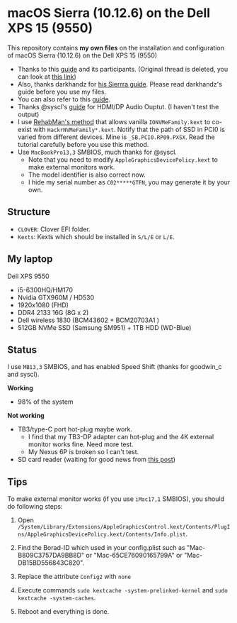 # macOS Sierra (10.12.6) on the Dell XPS 15 (9550)
This repository contains **my own files** on the installation and configuration of macOS Sierra (10.12.6) on the Dell XPS 15 (9550)

* Thanks to this [guide][1] and its participants. (Original thread is deleted, you can look at [this link](http://www.insanelymac.com/forum/topic/319766-dell-xps-9550-detailled-1011-guide/))
* Also, thanks darkhandz for [his Sierrra guide](https://github.com/darkhandz/XPS15-9550-Sierra). Please read darkhandz's guide before you use my files.
* You can also refer to this [guide](https://github.com/wmchris/DellXPS15-9550-OSX/blob/master/Tutorial_10.12.md).
* Thanks @syscl's [guide](http://www.insanelymac.com/forum/topic/319211-guide-fix-skylake-hdmidp-output/) for HDMI/DP Audio Ouptut. (I haven't test the output)
* I use [RehabMan's method](http://www.insanelymac.com/forum/topic/312803-patch-for-using-nvme-under-macos-sierra-is-ready/page-29#entry2322636) that allows vanilla `IONVMeFamily.kext` to co-exist with `HackrNVMeFamily*.kext`. Notify that the path of SSD in PCI0 is varied from different devices. Mine is `_SB.PCI0.RP09.PXSX`. Read the tutorial carefully before you use this method.
* Use `MacBookPro13,3` SMBIOS, much thanks for @syscl.
  * Note that you need to modify `AppleGraphicsDevicePolicy.kext` to make external monitors work.
  * The model identifier is also correct now.
  * I hide my serial number as `C02*****GTFN`, you may generate it by your own.

## Structure
* `CLOVER`: Clover EFI folder.
* `Kexts`: Kexts which should be installed in `S/L/E` or `L/E`.

## My laptop
Dell XPS 9550

* i5-6300HQ/HM170
* Nvidia GTX960M / HD530
* 1920x1080 (FHD)
* DDR4 2133 16G (8G x 2)
* Dell wireless 1830 (BCM43602 + BCM20703A1 )
* 512GB NVMe SSD (Samsung SM951) + 1TB HDD (WD-Blue)

## Status

I use `MB13,3` SMBIOS, and has enabled Speed Shift (thanks for goodwin_c and syscl).

**Working**

* 98% of the system

**Not working**

* TB3/type-C port hot-plug maybe work.
    * I find that my TB3-DP adapter can hot-plug and the 4K external monitor works fine. Need more test.
    * My Nexus 6P is broken so I can't test.
* SD card reader (waiting for good news from [this post](http://www.insanelymac.com/forum/topic/321080-sineteks-driver-for-realtek-rtsx-sdhc-card-readers))

## Tips

To make external monitor works (if you use `iMac17,1` SMBIOS), you should do following steps:

1. Open `/System/Library/Extensions/AppleGraphicsControl.kext/Contents/PlugIns/AppleGraphicsDevicePolicy.kext/Contents/Info.plist`.
2. Find the Borad-ID which used in your config.plist such as "Mac-B809C3757DA9BB8D" or "Mac-65CE76090165799A" or "Mac-DB15BD556843C820".
3. Replace the attribute `Config2` with `none`
4. Execute commands `sudo kextcache -system-prelinked-kernel` and `sudo kextcache -system-caches`.
5. Reboot and everything is done.

   [1]:http://www.tonymacx86.com/threads/guide-wip-dell-xps-15-9550-skylake-gtx960m-ssd-via-clover-uefi.192598/
